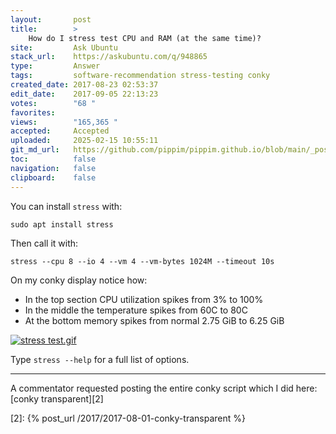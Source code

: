 ```yaml
---
layout:       post
title:        >
    How do I stress test CPU and RAM (at the same time)?
site:         Ask Ubuntu
stack_url:    https://askubuntu.com/q/948865
type:         Answer
tags:         software-recommendation stress-testing conky
created_date: 2017-08-23 02:53:37
edit_date:    2017-09-05 22:13:23
votes:        "68 "
favorites:    
views:        "165,365 "
accepted:     Accepted
uploaded:     2025-02-15 10:55:11
git_md_url:   https://github.com/pippim/pippim.github.io/blob/main/_posts/2017/2017-08-23-How-do-I-stress-test-CPU-and-RAM-_at-the-same-time__.md
toc:          false
navigation:   false
clipboard:    false
---
```


You can install `stress` with:

``` 
sudo apt install stress
```

Then call it with:

``` 
stress --cpu 8 --io 4 --vm 4 --vm-bytes 1024M --timeout 10s
```

On my conky display notice how:

- In the top section CPU utilization spikes from 3% to 100%
- In the middle the temperature spikes from 60C to 80C
- At the bottom memory spikes from normal 2.75 GiB to 6.25 GiB

[![stress test.gif][1]][1]

Type `stress --help` for a full list of options.


----------

A commentator requested posting the entire conky script which I did here: [conky transparent][2]


  [1]: https://pippim.github.io/assets/img/posts/2017/bJmjj.gif
  [2]: {% post_url /2017/2017-08-01-conky-transparent %}
